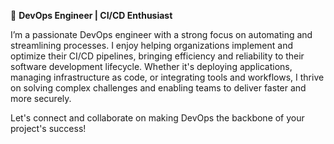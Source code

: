 👋 **DevOps Engineer | CI/CD Enthusiast**

I’m a passionate DevOps engineer with a strong focus on automating and streamlining processes. I enjoy helping organizations implement and optimize their CI/CD pipelines, bringing efficiency and reliability to their software development lifecycle. Whether it's deploying applications, managing infrastructure as code, or integrating tools and workflows, I thrive on solving complex challenges and enabling teams to deliver faster and more securely.

Let's connect and collaborate on making DevOps the backbone of your project's success!